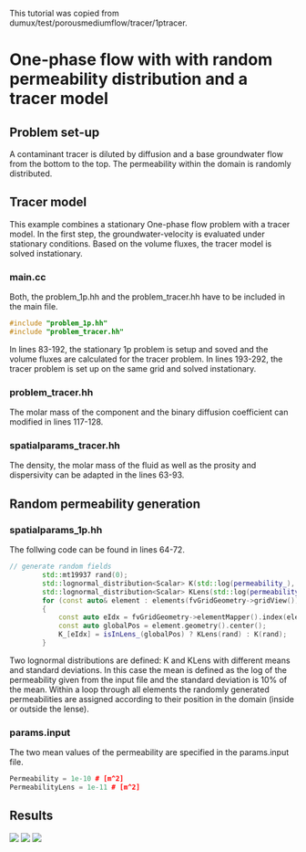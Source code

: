 This tutorial was copied from dumux/test/porousmediumflow/tracer/1ptracer.

# One-phase flow with with random permeability distribution and a tracer model

## Problem set-up
A contaminant tracer is diluted by diffusion and a base groundwater flow from the bottom to the top. The permeability within the domain is randomly distributed.

## Tracer model
This example combines a stationary One-phase flow problem with a tracer model. In the first step, the groundwater-velocity is evaluated under stationary conditions. Based on the volume fluxes, the tracer model is solved instationary.
### main.cc

Both, the problem_1p.hh and the problem_tracer.hh have to be included in the main file.

```C++
#include "problem_1p.hh"
#include "problem_tracer.hh"
```
In lines 83-192, the stationary 1p problem is setup and soved and the volume fluxes are calculated for the tracer problem.
In lines 193-292, the tracer problem is set up on the same grid and solved instationary.

### problem_tracer.hh
The molar mass of the component and the binary diffusion coefficient can modified in lines 117-128.

### spatialparams_tracer.hh
The density, the molar mass of the fluid as well as the prosity and dispersivity can be adapted in the lines 63-93.

## Random permeability generation
### spatialparams_1p.hh
The follwing code can be found in lines 64-72.

```C++
// generate random fields
        std::mt19937 rand(0);
        std::lognormal_distribution<Scalar> K(std::log(permeability_), std::log(permeability_)*0.1);
        std::lognormal_distribution<Scalar> KLens(std::log(permeabilityLens_), std::log(permeabilityLens_)*0.1);
        for (const auto& element : elements(fvGridGeometry->gridView()))
        {
            const auto eIdx = fvGridGeometry->elementMapper().index(element);
            const auto globalPos = element.geometry().center();
            K_[eIdx] = isInLens_(globalPos) ? KLens(rand) : K(rand);
        }
```
Two lognormal distributions are defined: K and KLens with different means and standard deviations. In this case the mean is defined as the log of the permeability given from the input file and the standard deviation is 10% of the mean.
Within a loop through all elements the randomly generated permeabilities are assigned according to their position in the domain (inside or outside the lense).
### params.input
The two mean values of the permeability are specified in the params.input file.
```C++
Permeability = 1e-10 # [m^2]
PermeabilityLens = 1e-11 # [m^2]
```
## Results

![](/Plots/VelocityProfile.png) ![](/Plots/Tracer_2500.png) ![](/Plots/Tracer_5000.png)